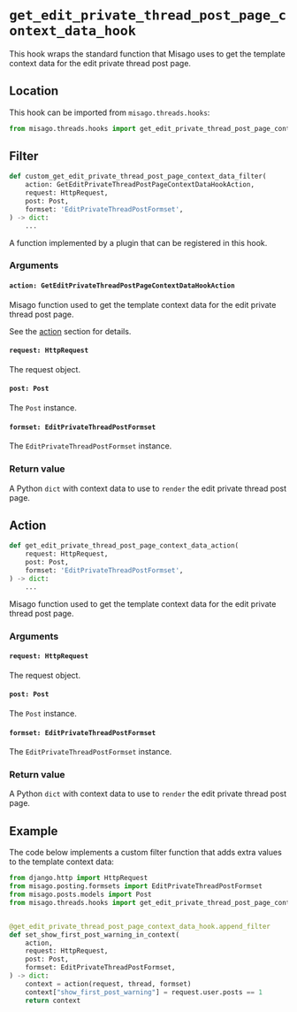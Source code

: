 # `get_edit_private_thread_post_page_context_data_hook`

This hook wraps the standard function that Misago uses to get the template context data for the edit private thread post page.


## Location

This hook can be imported from `misago.threads.hooks`:

```python
from misago.threads.hooks import get_edit_private_thread_post_page_context_data_hook
```


## Filter

```python
def custom_get_edit_private_thread_post_page_context_data_filter(
    action: GetEditPrivateThreadPostPageContextDataHookAction,
    request: HttpRequest,
    post: Post,
    formset: 'EditPrivateThreadPostFormset',
) -> dict:
    ...
```

A function implemented by a plugin that can be registered in this hook.


### Arguments

#### `action: GetEditPrivateThreadPostPageContextDataHookAction`

Misago function used to get the template context data for the edit private thread post page.

See the [action](#action) section for details.


#### `request: HttpRequest`

The request object.


#### `post: Post`

The `Post` instance.


#### `formset: EditPrivateThreadPostFormset`

The `EditPrivateThreadPostFormset` instance.


### Return value

A Python `dict` with context data to use to `render` the edit private thread post page.


## Action

```python
def get_edit_private_thread_post_page_context_data_action(
    request: HttpRequest,
    post: Post,
    formset: 'EditPrivateThreadPostFormset',
) -> dict:
    ...
```

Misago function used to get the template context data for the edit private thread post page.


### Arguments

#### `request: HttpRequest`

The request object.


#### `post: Post`

The `Post` instance.


#### `formset: EditPrivateThreadPostFormset`

The `EditPrivateThreadPostFormset` instance.


### Return value

A Python `dict` with context data to use to `render` the edit private thread post page.


## Example

The code below implements a custom filter function that adds extra values to the template context data:

```python
from django.http import HttpRequest
from misago.posting.formsets import EditPrivateThreadPostFormset
from misago.posts.models import Post
from misago.threads.hooks import get_edit_private_thread_post_page_context_data_hook


@get_edit_private_thread_post_page_context_data_hook.append_filter
def set_show_first_post_warning_in_context(
    action,
    request: HttpRequest,
    post: Post,
    formset: EditPrivateThreadPostFormset,
) -> dict:
    context = action(request, thread, formset)
    context["show_first_post_warning"] = request.user.posts == 1
    return context
```